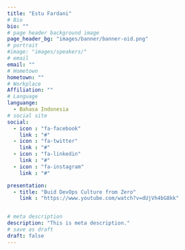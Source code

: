 ```yaml
---
title: "Estu Fardani"
# Bio
bio: ""
# page header background image
page_header_bg: "images/banner/banner-oid.png"
# portrait
#image: "images/speakers/"
# email
email: ""
# Hometown
hometown: ""
# Workplace
Affiliation: ""
# Language
languange:
  - Bahasa Indonesia
# social site
social:
  - icon : "fa-facebook"
    link : "#"
  - icon : "fa-twitter"
    link : "#"
  - icon : "fa-linkedin"
    link : "#"
  - icon : "fa-instagram"
    link : "#"

presentation:
  - title: "Buid DevOps Culture from Zero"
    link : "https://www.youtube.com/watch?v=dUjVh4bG8kk"


# meta description
description: "This is meta description."
# save as draft
draft: false
---
```

